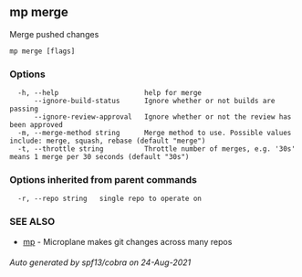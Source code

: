 ## mp merge

Merge pushed changes

```
mp merge [flags]
```

### Options

```
  -h, --help                     help for merge
      --ignore-build-status      Ignore whether or not builds are passing
      --ignore-review-approval   Ignore whether or not the review has been approved
  -m, --merge-method string      Merge method to use. Possible values include: merge, squash, rebase (default "merge")
  -t, --throttle string          Throttle number of merges, e.g. '30s' means 1 merge per 30 seconds (default "30s")
```

### Options inherited from parent commands

```
  -r, --repo string   single repo to operate on
```

### SEE ALSO

* [mp](mp.md)	 - Microplane makes git changes across many repos

###### Auto generated by spf13/cobra on 24-Aug-2021
